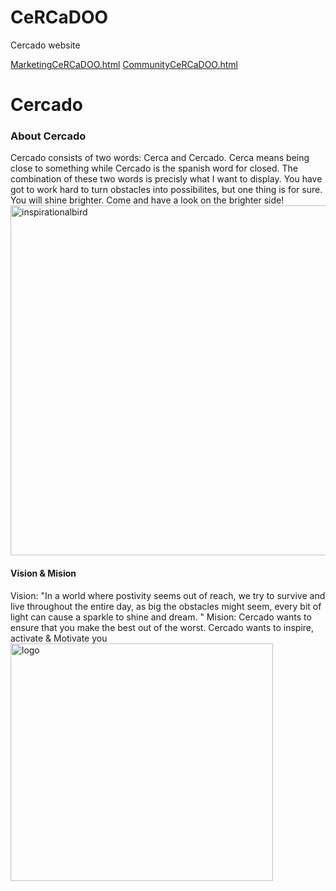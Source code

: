 # CeRCaDOO
Cercado website
<!doctype html>
<html>
<head>
<a href="MarketingCeRCaDOO.html">MarketingCeRCaDOO.html</a>
<a href="CommunityCeRCaDOO.html">CommunityCeRCaDOO.html</a>
<meta charset="utf-8">
<link rel="preconnect" href="https://fonts.googleapis.com">
<link rel="preconnect" href="https://fonts.gstatic.com" crossorigin>
<link href="https://fonts.googleapis.com/css2?family=Updock&display=swap" rel="stylesheet">
<title>CeRCaDOO</title>
<meta name="viewport" content="width=device-width, initial-scale=1.0">
<link href="stylesOO.css" rel="stylesheet" type="text/css">
<h1> Cercado </h1>
</head>

<body a link="white" vlink="red">
<h3> About Cercado</h3>
<p1>Cercado consists of two words: Cerca and Cercado. Cerca means being close to
something while Cercado is the spanish word for closed. The combination of these
two words is precisly what I want to display. You have got to work hard to turn
obstacles into possibilites, but one thing is for sure. You will shine brighter.
Come and have a look on the brighter side! </p1>	


<img src="IMAGES/ocean-2728188_1280.jpg" width="780" height="560" alt="inspirationalbird"/>
<div class="wrapper">
  <article class="img-info">
	<h4> Vision & Mision </h4>
	<p2> Vision:
"In a world where postivity seems out of reach, we try to survive and
live throughout the entire day,
as big the obstacles might seem, every bit of light
can cause a sparkle to shine and dream. "
Mision:
Cercado wants to ensure that you make the best out of the worst.
Cercado wants to inspire, activate & Motivate you </p2>
</article>
  <img class= "logo" src="IMAGES/Tekengebied 1.png" width="420" height="380" alt="logo"/> </div>
</body>
</html>
